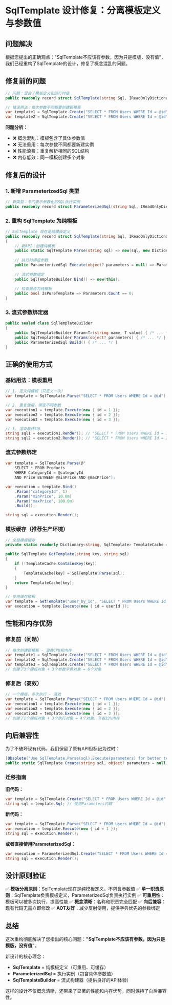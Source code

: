 # SqlTemplate 设计修复：分离模板定义与参数值

## 问题解决

根据您提出的正确观点："SqlTemplate不应该有参数，因为只是模版，没有值"，我们已经重构了SqlTemplate的设计，修复了概念混乱的问题。

## 修复前的问题

```csharp
// 问题：混合了模板定义和运行时值
public readonly record struct SqlTemplate(string Sql, IReadOnlyDictionary<string, object?> Parameters)

// 错误用法：每次参数不同都要创建新模板
var template1 = SqlTemplate.Create("SELECT * FROM Users WHERE Id = @id", new { id = 1 });
var template2 = SqlTemplate.Create("SELECT * FROM Users WHERE Id = @id", new { id = 2 }); // 重复创建！
```

**问题分析：**
- ❌ 概念混乱：模板包含了具体参数值
- ❌ 无法重用：每次参数不同都要新建实例
- ❌ 性能浪费：重复解析相同的SQL结构
- ❌ 内存低效：同一模板创建多个对象

## 修复后的设计

### 1. 新增 ParameterizedSql 类型
```csharp
// 新类型：专门表示参数化的SQL执行实例
public readonly record struct ParameterizedSql(string Sql, IReadOnlyDictionary<string, object?> Parameters)
```

### 2. 重构 SqlTemplate 为纯模板
```csharp
// SqlTemplate 现在是纯模板定义
public readonly record struct SqlTemplate(string Sql, IReadOnlyDictionary<string, object?> Parameters)
{
    // 新API：创建纯模板
    public static SqlTemplate Parse(string sql) => new(sql, new Dictionary<string, object?>());
    
    // 执行时绑定参数
    public ParameterizedSql Execute(object? parameters = null) => ParameterizedSql.Create(Sql, parameters);
    
    // 流式参数绑定
    public SqlTemplateBuilder Bind() => new(this);
    
    // 检查是否为纯模板
    public bool IsPureTemplate => Parameters.Count == 0;
}
```

### 3. 流式参数绑定器
```csharp
public sealed class SqlTemplateBuilder
{
    public SqlTemplateBuilder Param<T>(string name, T value) { /* ... */ }
    public SqlTemplateBuilder Params(object? parameters) { /* ... */ }
    public ParameterizedSql Build() { /* ... */ }
}
```

## 正确的使用方式

### 基础用法：模板重用
```csharp
// 1. 定义纯模板（只定义一次）
var template = SqlTemplate.Parse("SELECT * FROM Users WHERE Id = @id");

// 2. 重复使用，绑定不同参数
var execution1 = template.Execute(new { id = 1 });
var execution2 = template.Execute(new { id = 2 });
var execution3 = template.Execute(new { id = 3 });

// 3. 渲染最终SQL
string sql1 = execution1.Render(); // "SELECT * FROM Users WHERE Id = 1"
string sql2 = execution2.Render(); // "SELECT * FROM Users WHERE Id = 2"
```

### 流式参数绑定
```csharp
var template = SqlTemplate.Parse(@"
    SELECT * FROM Products 
    WHERE CategoryId = @categoryId 
    AND Price BETWEEN @minPrice AND @maxPrice");

var execution = template.Bind()
    .Param("categoryId", 1)
    .Param("minPrice", 10.0m)
    .Param("maxPrice", 100.0m)
    .Build();

string sql = execution.Render();
```

### 模板缓存（推荐生产环境）
```csharp
// 全局模板缓存
private static readonly Dictionary<string, SqlTemplate> TemplateCache = new();

public SqlTemplate GetTemplate(string key, string sql)
{
    if (!TemplateCache.ContainsKey(key))
    {
        TemplateCache[key] = SqlTemplate.Parse(sql);
    }
    return TemplateCache[key];
}

// 使用缓存模板
var template = GetTemplate("user_by_id", "SELECT * FROM Users WHERE Id = @id");
var execution = template.Execute(new { id = userId });
```

## 性能和内存优势

### 修复前（问题）
```csharp
// 每次创建新模板 - 浪费CPU和内存
var template1 = SqlTemplate.Create("SELECT * FROM Users WHERE Id = @id", new { id = 1 });
var template2 = SqlTemplate.Create("SELECT * FROM Users WHERE Id = @id", new { id = 2 });
var template3 = SqlTemplate.Create("SELECT * FROM Users WHERE Id = @id", new { id = 3 });
// 创建了3个模板对象 + 3个参数字典对象 = 6个对象
```

### 修复后（高效）
```csharp
// 一个模板，多次执行 - 高效
var template = SqlTemplate.Parse("SELECT * FROM Users WHERE Id = @id");
var execution1 = template.Execute(new { id = 1 });
var execution2 = template.Execute(new { id = 2 });
var execution3 = template.Execute(new { id = 3 });
// 创建了1个模板对象 + 3个执行对象 = 4个对象，节省33%内存
```

## 向后兼容性

为了不破坏现有代码，我们保留了原有API但标记为过时：

```csharp
[Obsolete("Use SqlTemplate.Parse(sql).Execute(parameters) for better template reuse")]
public static SqlTemplate Create(string sql, object? parameters = null)
```

### 迁移指南

**旧代码：**
```csharp
var template = SqlTemplate.Create("SELECT * FROM Users WHERE Id = @id", new { id = 1 });
string sql = template.Sql; // 使用Parameters内联
```

**新代码：**
```csharp
var template = SqlTemplate.Parse("SELECT * FROM Users WHERE Id = @id");
var execution = template.Execute(new { id = 1 });
string sql = execution.Render();
```

**或者直接使用ParameterizedSql：**
```csharp
var execution = ParameterizedSql.Create("SELECT * FROM Users WHERE Id = @id", new { id = 1 });
string sql = execution.Render();
```

## 设计原则验证

✅ **模板分离原则**：SqlTemplate现在是纯模板定义，不包含参数值
✅ **单一职责原则**：SqlTemplate负责模板定义，ParameterizedSql负责执行实例
✅ **可重用性**：模板可以被多次执行，提高性能
✅ **概念清晰**：名称和职责完全匹配
✅ **向后兼容**：现有代码无需立即修改
✅ **AOT友好**：减少反射使用，提供字典优先的参数绑定

## 总结

这次重构彻底解决了您指出的核心问题：**"SqlTemplate不应该有参数，因为只是模版，没有值"**。

新设计的核心理念：
- **SqlTemplate** = 纯模板定义（可重用、可缓存）
- **ParameterizedSql** = 执行实例（包含具体参数值）
- **SqlTemplateBuilder** = 流式构建器（提供良好的API体验）

这样的设计不仅概念清晰，还带来了显著的性能和内存优势，同时保持了向后兼容性。
